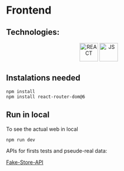 # Frontend


## Technologies:

<p align="center">
  <img alt="REACT" src="https://encrypted-tbn0.gstatic.com/images?q=tbn:ANd9GcSlGmKtrnxElpqw3AExKXPWWBulcwjlvDJa1Q&s" width="50" height="50"/>
  <img alt="JS" src="https://upload.wikimedia.org/wikipedia/commons/6/6a/JavaScript-logo.png" width="50" height="50"/>
</p>

## Instalations needed
```
npm install
npm install react-router-dom@6
```


## Run in local

To see the actual web in local 
```
npm run dev
```


APIs for firsts tests and pseude-real data: 

[Fake-Store-API](https://github.com/keikaavousi/fake-store-api)